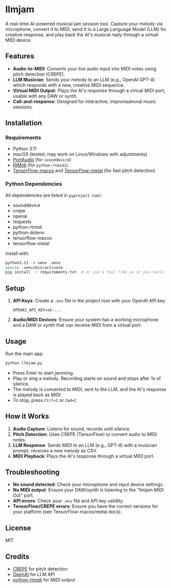 # llmjam

A real-time AI-powered musical jam session tool. Capture your melody via microphone, convert it to MIDI, send it to a Large Language Model (LLM) for creative response, and play back the AI's musical reply through a virtual MIDI device.

## Features
- **Audio-to-MIDI**: Converts your live audio input into MIDI notes using pitch detection (CREPE).
- **LLM Musician**: Sends your melody to an LLM (e.g., OpenAI GPT-4) which responds with a new, creative MIDI sequence.
- **Virtual MIDI Output**: Plays the AI's response through a virtual MIDI port, usable with any DAW or synth.
- **Call-and-response**: Designed for interactive, improvisational music sessions.

## Installation

### Requirements
- Python 3.11
- macOS (tested; may work on Linux/Windows with adjustments)
- [PortAudio](http://www.portaudio.com/) (for `sounddevice`)
- [RtMidi](https://www.music.mcgill.ca/~gary/rtmidi/) (for `python-rtmidi`)
- [TensorFlow-macos](https://developer.apple.com/metal/tensorflow-plugin/) and [TensorFlow-metal](https://developer.apple.com/metal/tensorflow-plugin/) (for fast pitch detection)

### Python Dependencies
All dependencies are listed in `pyproject.toml`:
- sounddevice
- crepe
- openai
- requests
- python-rtmidi
- python-dotenv
- tensorflow-macos
- tensorflow-metal

Install with:
```bash
python3.11 -m venv .venv
source .venv/bin/activate
pip install -r requirements.txt  # or use a tool like uv or pip-tools
```

## Setup
1. **API Keys**: Create a `.env` file in the project root with your OpenAI API key:
   ```
   OPENAI_API_KEY=sk-...
   ```
2. **Audio/MIDI Devices**: Ensure your system has a working microphone and a DAW or synth that can receive MIDI from a virtual port.

## Usage
Run the main app:
```bash
python llmjam.py
```

- Press Enter to start jamming.
- Play or sing a melody. Recording starts on sound and stops after 1s of silence.
- The melody is converted to MIDI, sent to the LLM, and the AI's response is played back as MIDI.
- To stop, press `Ctrl+C` or `Cmd+C`.

## How it Works
1. **Audio Capture**: Listens for sound, records until silence.
2. **Pitch Detection**: Uses CREPE (TensorFlow) to convert audio to MIDI notes.
3. **LLM Response**: Sends MIDI to an LLM (e.g., GPT-4) with a musician prompt; receives a new melody as CSV.
4. **MIDI Playback**: Plays the AI's response through a virtual MIDI port.

## Troubleshooting
- **No sound detected**: Check your microphone and input device settings.
- **No MIDI output**: Ensure your DAW/synth is listening to the "llmjam MIDI Out" port.
- **API errors**: Check your `.env` file and API key validity.
- **TensorFlow/CREPE errors**: Ensure you have the correct versions for your platform (see TensorFlow-macos/metal docs).

## License
MIT

## Credits
- [CREPE](https://github.com/marl/crepe) for pitch detection
- [OpenAI](https://openai.com/) for LLM API
- [python-rtmidi](https://github.com/SpotlightKid/python-rtmidi) for MIDI output
